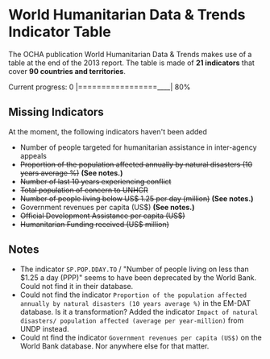 World Humanitarian Data & Trends Indicator Table
================================================

The OCHA publication World Humanitarian Data & Trends makes use of a table at the end of the 2013 report. The table is made of **21 indicators** that cover **90 countries and territories**.

Current progress: 0 |=================____| 80%


Missing Indicators
------------------
At the moment, the following indicators haven't been added
- Number of people targeted for humanitarian assistance in inter-agency appeals
- ~~Proportion of the population affected annually by natural disasters (10 years average %)~~ **(See notes.)**
- ~~Number of last 10 years experiencing conflict~~
- ~~Total population of concern to UNHCR~~
- ~~Number of people living below US$ 1.25 per day (million)~~ **(See notes.)**
- Government revenues per capita (US$) **(See notes.)**
- ~~Official Development Assistance per capita (US$)~~
- ~~Humanitarian Funding received (US$ million)~~


Notes
-----
- The indicator `SP.POP.DDAY.TO` / "Number of people living on less than $1.25 a day (PPP)" seems to have been deprecated by the World Bank. Could not find it in their database.
- Could not find the indicator `Proportion of the population affected annually by natural disasters (10 years average %)` in the EM-DAT database. Is it a transformation? Added the indicator `Impact of natural disasters/ population affected (average per year-million)` from UNDP instead.
- Could nt find the indicator `Government revenues per capita (US$)` on the World Bank database. Nor anywhere else for that matter.
